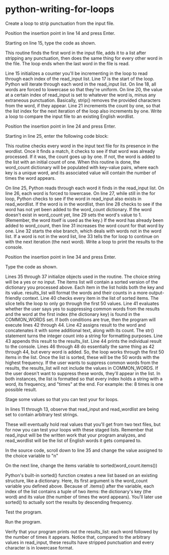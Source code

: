 # python-writing-for-loops
Create a loop to strip punctuation from the input file.

Position the insertion point in line 14 and press Enter.

Starting on line 15, type the code as shown.

This routine finds the first word in the input file, adds it to a list after stripping any punctuation, then does the same thing for every other word in the file. The loop ends when the last word in the file is read.

Line 15 initializes a counter you'll be incrementing in the loop to read through each index of the read_input list.
Line 17 is the start of the loop. Python will iterate through each word in the read_input list.
On line 18, all words are forced to lowercase so that they're uniform.
On line 20, the value at a certain index of read_input is set to whatever the word is, minus any extraneous punctuation. Basically, strip() removes the provided characters from the word, if they appear.
Line 21 increments the count by one, so that the list index for the next iteration of the loop also increments by one.
Write a loop to compare the input file to an existing English wordlist.

Position the insertion point in line 24 and press Enter.

Starting in line 25, enter the following code block:

This routine checks every word in the input text file for its presence in the wordlist. Once it finds a match, it checks to see if that word was already processed. If it was, the count goes up by one. If not, the word is added to the list with an initial count of one. When this routine is done, the word_count dictionary will be populated with key-value pairs, where each key is a unique word, and its associated value will contain the number of times the word appears.

On line 25, Python reads through each word it finds in the read_input list.
On line 26, each word is forced to lowercase.
On line 27, while still in the for loop, Python checks to see if the word in read_input also exists in read_wordlist.
If the word is in the wordlist, then line 28 checks to see if the word has not yet been added to the word_count dictionary.
If the word doesn't exist in word_count yet, line 29 sets the word's value to 1. (Remember, the word itself is used as the key.)
If the word has already been added to word_count, then line 31 increases the word count for that word by one.
Line 32 starts the else branch, which deals with words not in the word list. If a word is not in the word list, line 33 tells the for loop to continue on with the next iteration (the next word).
Write a loop to print the results to the console.

Position the insertion point in line 34 and press Enter.

Type the code as shown.

Lines 35 through 37 initialize objects used in the routine.
The choice string will be a yes or no input.
The items list will contain a sorted version of the dictionary you processed above. Each item in the list holds both the key and its value.
results_list will format the words and their counts in a more output-friendly context.
Line 40 checks every item in the list of sorted items. The slice tells the loop to only go through the first 50 values.
Line 41 evaluates whether the user says yes to suppressing common words from the results and the word at the first index (the dictionary key) is found in the COMMON_WORDS set. If both conditions are true, then the program will execute lines 42 through 44.
Line 42 assigns result to the word and concatenates it with some additional text, along with its count. The str() statement turns the integer count into a string for formatting purposes.
Line 43 appends this result to the results_list.
Line 44 prints the individual result to the console.
Lines 46 through 48 do essentially the same thing as 42 through 44, but every word is added.
So, the loop works through the first 50 items in the list. Once the list is sorted, these will be the 50 words with the highest frequency. If the user wants to suppress common words from the results, the results_list will not include the values in COMMON_WORDS. If the user doesn't want to suppress these words, they'll appear in the list. In both instances, the list is formatted so that every index holds a string with a word, its frequency, and "times" at the end. For example: the: 8 times is one possible result.

Stage some values so that you can test your for loops.

In lines 11 through 13, observe that read_input and read_wordlist are being set to contain arbitrary test strings.

These will eventually hold real values that you'll get from two text files, but for now you can test your loops with these staged lists. Remember that read_input will be the written work that your program analyzes, and read_wordlist will be the list of English words it gets compared to.

In the source code, scroll down to line 35 and change the value assigned to the choice variable to "n"

On the next line, change the items variable to sorted(word_count.items())

Python's built-in sorted() function creates a new list based on an existing structure, like a dictionary. Here, its first argument is the word_count variable you defined above. Because of .items() after the variable, each index of the list contains a tuple of two items: the dictionary's key (the word) and its value (the number of times the word appears). You'll later use sorted() to actually sort the results by descending frequency.

Test the program.

Run the program.

Verify that your program prints out the results_list: each word followed by the number of times it appears. Notice that, compared to the arbitrary values in read_input, these results have stripped punctuation and every character is in lowercase format.

